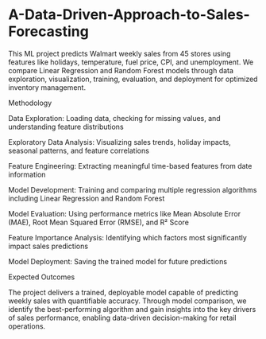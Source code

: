 # A-Data-Driven-Approach-to-Sales-Forecasting
This ML project predicts Walmart weekly sales from 45 stores using features like holidays, temperature, fuel price, CPI, and unemployment. We compare Linear Regression and Random Forest models through data exploration, visualization, training, evaluation, and deployment for optimized inventory management.

Methodology

Data Exploration: Loading data, checking for missing values, and understanding feature distributions

Exploratory Data Analysis: Visualizing sales trends, holiday impacts, seasonal patterns, and feature correlations

Feature Engineering: Extracting meaningful time-based features from date information

Model Development: Training and comparing multiple regression algorithms including Linear Regression and Random Forest

Model Evaluation: Using performance metrics like Mean Absolute Error (MAE), Root Mean Squared Error (RMSE), and R² Score

Feature Importance Analysis: Identifying which factors most significantly impact sales predictions

Model Deployment: Saving the trained model for future predictions

Expected Outcomes

The project delivers a trained, deployable model capable of predicting weekly sales with quantifiable accuracy. Through model comparison, we identify the best-performing algorithm and gain insights into the key drivers of sales performance, enabling data-driven decision-making for retail operations.
